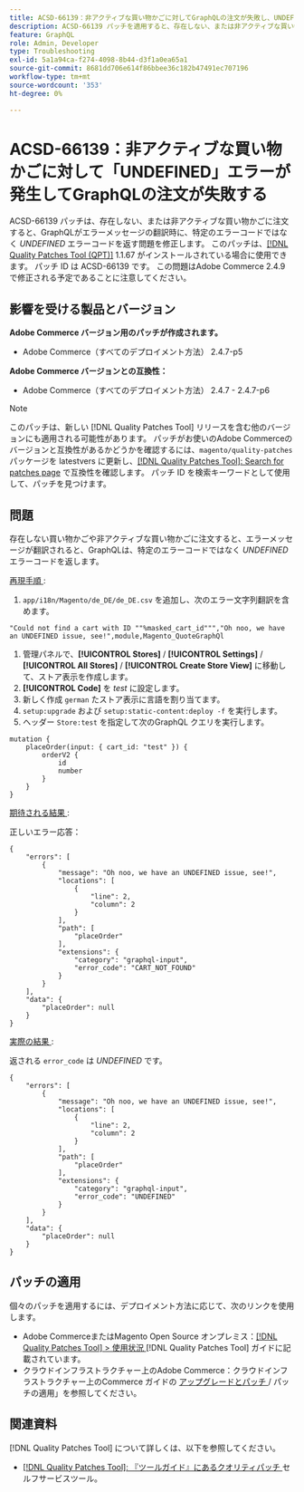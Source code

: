 ```yaml
---
title: ACSD-66139：非アクティブな買い物かごに対してGraphQLの注文が失敗し、UNDEFINED エラーが発生する
description: ACSD-66139 パッチを適用すると、存在しない、または非アクティブな買い物かごに注文すると、エラーメッセージの翻訳時にGraphQLが特定のエラーコードではなく UNDEFINED エラーコードを返すAdobe Commerceの問題が修正されます。
feature: GraphQL
role: Admin, Developer
type: Troubleshooting
exl-id: 5a1a94ca-f274-4098-8b44-d3f1a0ea65a1
source-git-commit: 8681dd706e614f86bbee36c182b47491ec707196
workflow-type: tm+mt
source-wordcount: '353'
ht-degree: 0%

---
```


# ACSD-66139：非アクティブな買い物かごに対して「UNDEFINED」エラーが発生してGraphQLの注文が失敗する

ACSD-66139 パッチは、存在しない、または非アクティブな買い物かごに注文すると、GraphQLがエラーメッセージの翻訳時に、特定のエラーコードではなく *UNDEFINED* エラーコードを返す問題を修正します。 このパッチは、[[!DNL Quality Patches Tool (QPT)]](/help/tools/quality-patches-tool/quality-patches-tool-to-self-serve-quality-patches.md) 1.1.67 がインストールされている場合に使用できます。 パッチ ID は ACSD-66139 です。 この問題はAdobe Commerce 2.4.9 で修正される予定であることに注意してください。

## 影響を受ける製品とバージョン

**Adobe Commerce バージョン用のパッチが作成されます。**

* Adobe Commerce（すべてのデプロイメント方法） 2.4.7-p5

**Adobe Commerce バージョンとの互換性：**

* Adobe Commerce（すべてのデプロイメント方法） 2.4.7 - 2.4.7-p6

>[!NOTE]
>
>このパッチは、新しい [!DNL Quality Patches Tool] リリースを含む他のバージョンにも適用される可能性があります。 パッチがお使いのAdobe Commerceのバージョンと互換性があるかどうかを確認するには、`magento/quality-patches` パッケージを latestvers に更新し、[[!DNL Quality Patches Tool]: Search for patches page](https://experienceleague.adobe.com/tools/commerce-quality-patches/index.html) で互換性を確認します。 パッチ ID を検索キーワードとして使用して、パッチを見つけます。

## 問題

存在しない買い物かごや非アクティブな買い物かごに注文すると、エラーメッセージが翻訳されると、GraphQLは、特定のエラーコードではなく *UNDEFINED* エラーコードを返します。

<u> 再現手順 </u>:

1. `app/i18n/Magento/de_DE/de_DE.csv` を追加し、次のエラー文字列翻訳を含めます。

```
"Could not find a cart with ID ""%masked_cart_id""","Oh noo, we have an UNDEFINED issue, see!",module,Magento_QuoteGraphQl
```

1. 管理パネルで、**[!UICONTROL Stores]** / **[!UICONTROL Settings]** / **[!UICONTROL All Stores]** / **[!UICONTROL Create Store View]** に移動して、ストア表示を作成します。
1. **[!UICONTROL Code]** を *test* に設定します。
1. 新しく作成 `german` たストア表示に言語を割り当てます。
1. `setup:upgrade` および `setup:static-content:deploy -f` を実行します。
1. ヘッダー `Store:test` を指定して次のGraphQL クエリを実行します。

```
mutation {
    placeOrder(input: { cart_id: "test" }) {
        orderV2 {
            id
            number
        }
    }
}
```

<u> 期待される結果 </u>:

正しいエラー応答：

```
{
    "errors": [
        {
            "message": "Oh noo, we have an UNDEFINED issue, see!",
            "locations": [
                {
                    "line": 2,
                    "column": 2
                }
            ],
            "path": [
                "placeOrder"
            ],
            "extensions": {
                "category": "graphql-input",
                "error_code": "CART_NOT_FOUND"
            }
        }
    ],
    "data": {
        "placeOrder": null
    }
}
```

<u> 実際の結果 </u>:

返される `error_code` は *UNDEFINED* です。

```
{
    "errors": [
        {
            "message": "Oh noo, we have an UNDEFINED issue, see!",
            "locations": [
                {
                    "line": 2,
                    "column": 2
                }
            ],
            "path": [
                "placeOrder"
            ],
            "extensions": {
                "category": "graphql-input",
                "error_code": "UNDEFINED"
            }
        }
    ],
    "data": {
        "placeOrder": null
    }
}
```

## パッチの適用

個々のパッチを適用するには、デプロイメント方法に応じて、次のリンクを使用します。

* Adobe CommerceまたはMagento Open Source オンプレミス：[[!DNL Quality Patches Tool] > 使用状況 ](/help/tools/quality-patches-tool/usage.md)[!DNL Quality Patches Tool] ガイドに記載されています。
* クラウドインフラストラクチャー上のAdobe Commerce：クラウドインフラストラクチャー上のCommerce ガイドの [ アップグレードとパッチ ](https://experienceleague.adobe.com/docs/commerce-cloud-service/user-guide/develop/upgrade/apply-patches.html)/ パッチの適用」を参照してください。

## 関連資料

[!DNL Quality Patches Tool] について詳しくは、以下を参照してください。

* [[!DNL Quality Patches Tool]: 『ツールガイド』にあるクオリティパッチ ](/help/tools/quality-patches-tool/quality-patches-tool-to-self-serve-quality-patches.md) セルフサービスツール。
